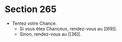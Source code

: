 # Section 265

- Tentez votre Chance.
  - Si vous êtes Chanceux, rendez-vous au [[69]].
  - Sinon, rendez-vous au [[36]].